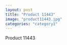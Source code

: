 ```yaml
---
layout: post
title: "Product 11443"
image: "product11443.jpg"
categories: "category1"
---
```

Product 11443
